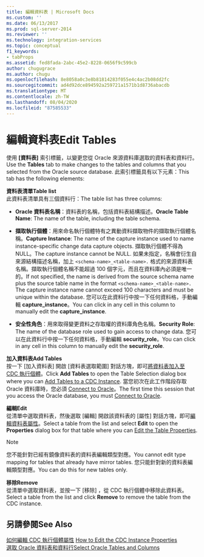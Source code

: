 ```yaml
---
title: 編輯資料表 | Microsoft Docs
ms.custom: ''
ms.date: 06/13/2017
ms.prod: sql-server-2014
ms.reviewer: ''
ms.technology: integration-services
ms.topic: conceptual
f1_keywords:
- tabProps
ms.assetid: fed8fada-2abc-45e2-8228-0656f9c599cb
author: chugugrace
ms.author: chugu
ms.openlocfilehash: 8e8058a0c3e8b81814283f055e4c4ac2b08dd2fc
ms.sourcegitcommit: ad4d92dce894592a259721a1571b1d8736abacdb
ms.translationtype: MT
ms.contentlocale: zh-TW
ms.lasthandoff: 08/04/2020
ms.locfileid: "87585533"
---
```

# <a name="edit-tables"></a><span data-ttu-id="89655-102">編輯資料表</span><span class="sxs-lookup"><span data-stu-id="89655-102">Edit Tables</span></span>
  <span data-ttu-id="89655-103">使用 **[資料表]** 索引標籤，以變更您從 Oracle 來源資料庫選取的資料表和資料行。</span><span class="sxs-lookup"><span data-stu-id="89655-103">Use the **Tables** tab to make changes to the tables and columns that you selected from the Oracle source database.</span></span> <span data-ttu-id="89655-104">此索引標籤具有以下元素：</span><span class="sxs-lookup"><span data-stu-id="89655-104">This tab has the following elements:</span></span>  
  
 <span data-ttu-id="89655-105">**資料表清單**</span><span class="sxs-lookup"><span data-stu-id="89655-105">**Table list**</span></span>  
 <span data-ttu-id="89655-106">此資料表清單具有三個資料行：</span><span class="sxs-lookup"><span data-stu-id="89655-106">The table list has three columns:</span></span>  
  
-   <span data-ttu-id="89655-107">**Oracle 資料表名稱**：資料表的名稱，包括資料表結構描述。</span><span class="sxs-lookup"><span data-stu-id="89655-107">**Oracle Table Name**: The name of the table, including the table schema.</span></span>  
  
-   <span data-ttu-id="89655-108">**擷取執行個體**：用來命名執行個體特有之異動資料擷取物件的擷取執行個體名稱。</span><span class="sxs-lookup"><span data-stu-id="89655-108">**Capture Instance**: The name of the capture instance used to name instance-specific change data capture objects.</span></span> <span data-ttu-id="89655-109">擷取執行個體不得為 NULL。</span><span class="sxs-lookup"><span data-stu-id="89655-109">The capture instance cannot be NULL.</span></span> <span data-ttu-id="89655-110">如果未指定，名稱會衍生自來源結構描述名稱，加上 `<schema-name>_<table-name>.` 格式的來源資料表名稱。擷取執行個體名稱不能超過 100 個字元，而且在資料庫內必須是唯一的。</span><span class="sxs-lookup"><span data-stu-id="89655-110">If not specified, the name is derived from the source schema name plus the source table name in the format `<schema-name>_<table-name>.` The capture instance name cannot exceed 100 characters and must be unique within the database.</span></span> <span data-ttu-id="89655-111">您可以在此資料行中按一下任何資料格，手動編輯 **capture_instance**。</span><span class="sxs-lookup"><span data-stu-id="89655-111">You can click in any cell in this column to manually edit the **capture_instance**.</span></span>  
  
-   <span data-ttu-id="89655-112">**安全性角色**：用來取得變更資料之存取權的資料庫角色名稱。</span><span class="sxs-lookup"><span data-stu-id="89655-112">**Security Role**: The name of the database role used to gain access to change data.</span></span> <span data-ttu-id="89655-113">您可以在此資料行中按一下任何資料格，手動編輯 **security_role**。</span><span class="sxs-lookup"><span data-stu-id="89655-113">You can click in any cell in this column to manually edit the **security_role**.</span></span>  
  
 <span data-ttu-id="89655-114">**加入資料表**</span><span class="sxs-lookup"><span data-stu-id="89655-114">**Add Tables**</span></span>  
 <span data-ttu-id="89655-115">按一下 [加入資料表]  開啟 [資料表選取範圍] 對話方塊，即可[將資料表加入至 CDC 執行個體](add-tables-to-a-cdc-instance.md)。</span><span class="sxs-lookup"><span data-stu-id="89655-115">Click **Add Tables** to open the Table Selection dialog box where you can [Add Tables to a CDC Instance](add-tables-to-a-cdc-instance.md).</span></span> <span data-ttu-id="89655-116">當您初次在此工作階段存取 Oracle 資料庫時，您必須 [Connect to Oracle](connect-to-oracle.md)。</span><span class="sxs-lookup"><span data-stu-id="89655-116">The first time this session that you access the Oracle database, you must [Connect to Oracle](connect-to-oracle.md).</span></span>  
  
 <span data-ttu-id="89655-117">**編輯**</span><span class="sxs-lookup"><span data-stu-id="89655-117">**Edit**</span></span>  
 <span data-ttu-id="89655-118">從清單中選取資料表，然後選取 [編輯]  開啟該資料表的 [屬性]  對話方塊，即可[編輯資料表屬性](edit-the-table-properties.md)。</span><span class="sxs-lookup"><span data-stu-id="89655-118">Select a table from the list and select **Edit** to open the **Properties** dialog box for that table where you can [Edit the Table Properties](edit-the-table-properties.md).</span></span>  
  
> [!NOTE]  
>  <span data-ttu-id="89655-119">您不能針對已經有鏡像資料表的資料表編輯類型對應。</span><span class="sxs-lookup"><span data-stu-id="89655-119">You cannot edit type mapping for tables that already have mirror tables.</span></span> <span data-ttu-id="89655-120">您只能針對新的資料表編輯類型對應。</span><span class="sxs-lookup"><span data-stu-id="89655-120">You can do this for new tables only.</span></span>  
  
 <span data-ttu-id="89655-121">**移除**</span><span class="sxs-lookup"><span data-stu-id="89655-121">**Remove**</span></span>  
 <span data-ttu-id="89655-122">從清單中選取資料表，並按一下 [移除]  ，從 CDC 執行個體中移除此資料表。</span><span class="sxs-lookup"><span data-stu-id="89655-122">Select a table from the list and click **Remove** to remove the table from the CDC instance.</span></span>  
  
## <a name="see-also"></a><span data-ttu-id="89655-123">另請參閱</span><span class="sxs-lookup"><span data-stu-id="89655-123">See Also</span></span>  
 <span data-ttu-id="89655-124">[如何編輯 CDC 執行個體屬性](how-to-edit-the-cdc-instance-properties.md) </span><span class="sxs-lookup"><span data-stu-id="89655-124">[How to Edit the CDC Instance Properties](how-to-edit-the-cdc-instance-properties.md) </span></span>  
 [<span data-ttu-id="89655-125">選取 Oracle 資料表和資料行</span><span class="sxs-lookup"><span data-stu-id="89655-125">Select Oracle Tables and Columns</span></span>](select-oracle-tables-and-columns.md)  
  
  
